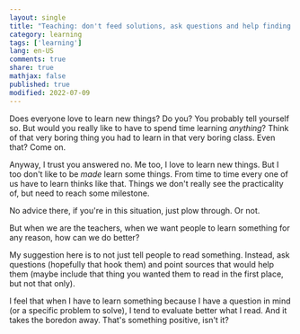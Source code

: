 ```yaml
---
layout: single
title: "Teaching: don't feed solutions, ask questions and help finding their answers"
category: learning
tags: ['learning']
lang: en-US
comments: true
share: true
mathjax: false
published: true
modified: 2022-07-09
---
```


Does everyone love to learn new things? Do you? You probably tell yourself so. But would you really like
to have to spend time learning _anything_? Think of that very boring thing you had to learn in that
very boring class. Even that? Come on.

<!--more-->

Anyway, I trust you answered no. Me too, I love to learn new things. But I too don't like to be _made_ learn
some things. From time to time every one of us have to learn thinks like that. Things we don't really see
the practicality of, but need to reach some milestone.

No advice there, if you're in this situation, just plow through. Or not.

But when we are the teachers, when we want people to learn something for any reason, how can we do better?

My suggestion here is to not just tell people to read something. Instead, ask questions (hopefully that
hook them) and point sources that would help them (maybe include that thing you wanted them to read in
the first place, but not that only).

I feel that when I have to learn something because I have a question in mind (or a specific problem to solve),
I tend to evaluate better what I read. And it takes the boredon away. That's something positive, isn't it?
